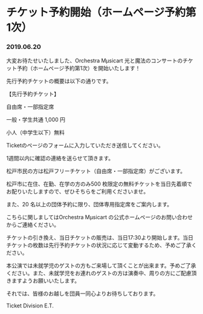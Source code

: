 # チケット予約開始（ホームページ予約第1次）

### 2019.06.20

大変お待たせいたしました、Orchestra Mμsicart 光と魔法のコンサートのチケット予約（ホームページ予約第1次）を開始いたします！

先行予約チケットの概要は以下の通りです。



【先行予約チケット】

⾃由席・⼀部指定席 

一般・学⽣共通 1,000 円 

⼩⼈（中学⽣以下）無料

 

Ticketのページのフォームに入力していただき送信してください。

1週間以内に確認の連絡を送らせて頂きます。

 

松戸市民の方は松⼾フリーチケット（⾃由席・⼀部指定席）がございます。 

松⼾市に在住、在勤、在学の⽅のみ500 枚限定の無料チケットを当⽇先着順でお配りいたしますので、ぜひそちらをご利用くださいませ。

 

また、20 名以上の団体予約に限り、団体専⽤指定席をご案内します。 

こちらに関しましてはOrchestra Mμsicart の公式ホームページのお問い合わせからご連絡ください。



チケットの引き換え、当日チケットの販売は、当日17:30より開始します。当日チケットの枚数は先行予約チケットの状況に応じて変動するため、予めご了承ください。

 本公演では未就学児のゲストの方もご来場して頂くことが出来ます。予めご了承ください。また、未就学児をお連れのゲストの方は演奏中、周りの方にご配慮頂きますようお願いいたします。



それでは、皆様のお越しを団員一同心よりお待ちしております。



Ticket Division E.T.